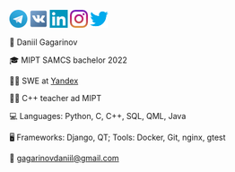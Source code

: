[![Foo](icons/telegram32.png)](https://t.me/yaishenka) [![Foo](icons/vk32.png)](https://vk.com/ya1shenka) [![Foo](icons/linkedin32.png)](https://www.linkedin.com/in/daniil-gagarinov-29467316b/) [![Foo](icons/instagram32.png)](https://www.instagram.com/ya1shenka/) [![Foo](icons/twitter32.png)](https://twitter.com/yaishenka)

:man: Daniil Gagarinov

:mortar_board: MIPT SAMCS bachelor 2022

:man_technologist: SWE at [Yandex](http://yandex.ru/)

:man_teacher: C++ teacher ad MIPT

:computer: Languages: Python, C, C++, SQL, QML, Java

:desktop_computer: Frameworks: Django, QT; Tools: Docker, Git, nginx, gtest

:email: gagarinovdaniil@gmail.com


